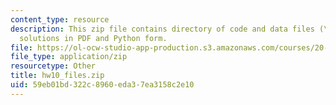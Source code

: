```yaml
---
content_type: resource
description: This zip file contains directory of code and data files (\media) and
  solutions in PDF and Python form.
file: https://ol-ocw-studio-app-production.s3.amazonaws.com/courses/20-181-computation-for-biological-engineers-fall-2006/59eb01bd322c8960eda37ea3158c2e10_hw10_files.zip
file_type: application/zip
resourcetype: Other
title: hw10_files.zip
uid: 59eb01bd-322c-8960-eda3-7ea3158c2e10
---
```

